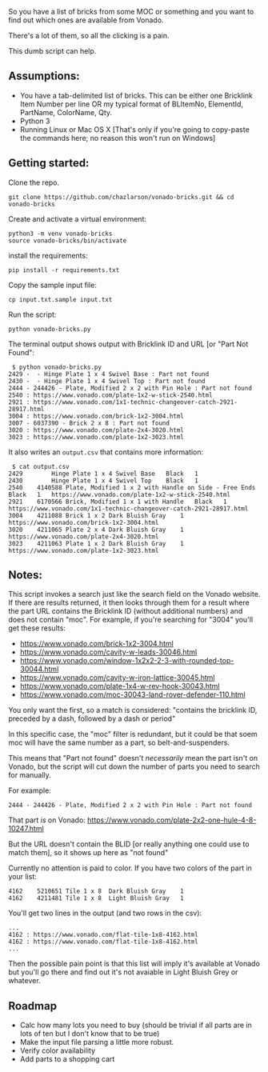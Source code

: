 So you have a list of bricks from some MOC or something and you want to find out which ones are available from Vonado.

There's a lot of them, so all the clicking is a pain.

This dumb script can help.

## Assumptions:
- You have a tab-delimited list of bricks. This can be either one Bricklink Item Number per line OR my typical format of BLItemNo, ElementId, PartName, ColorName, Qty.
- Python 3
- Running Linux or Mac OS X  [That's only if you're going to copy-paste the commands here; no reason this won't run on Windows]

## Getting started:
Clone the repo.
```
git clone https://github.com/chazlarson/vonado-bricks.git && cd vonado-bricks
```

Create and activate a virtual environment:
```
python3 -m venv vonado-bricks
source vonado-bricks/bin/activate
```

install the requirements:
```
pip install -r requirements.txt
```

Copy the sample input file:
```
cp input.txt.sample input.txt
```

Run the script:
```
python vonado-bricks.py
```

The terminal output shows output with Bricklink ID and URL [or "Part Not Found":
```
 $ python vonado-bricks.py
2429 -  - Hinge Plate 1 x 4 Swivel Base : Part not found
2430 -  - Hinge Plate 1 x 4 Swivel Top : Part not found
2444 - 244426 - Plate, Modified 2 x 2 with Pin Hole : Part not found
2540 : https://www.vonado.com/plate-1x2-w-stick-2540.html
2921 : https://www.vonado.com/1x1-technic-changeover-catch-2921-28917.html
3004 : https://www.vonado.com/brick-1x2-3004.html
3007 - 6037390 - Brick 2 x 8 : Part not found
3020 : https://www.vonado.com/plate-2x4-3020.html
3023 : https://www.vonado.com/plate-1x2-3023.html
```

It also writes an `output.csv` that contains more information:
```
 $ cat output.csv
2429		Hinge Plate 1 x 4 Swivel Base	Black	1
2430		Hinge Plate 1 x 4 Swivel Top	Black	1
2540	4140588	Plate, Modified 1 x 2 with Handle on Side - Free Ends	Black	1	https://www.vonado.com/plate-1x2-w-stick-2540.html
2921	6170566	Brick, Modified 1 x 1 with Handle	Black	1	https://www.vonado.com/1x1-technic-changeover-catch-2921-28917.html
3004	4211088	Brick 1 x 2	Dark Bluish Gray	1	https://www.vonado.com/brick-1x2-3004.html
3020	4211065	Plate 2 x 4	Dark Bluish Gray	1	https://www.vonado.com/plate-2x4-3020.html
3023	4211063	Plate 1 x 2	Dark Bluish Gray	1	https://www.vonado.com/plate-1x2-3023.html
```

## Notes:

This script invokes a search just like the search field on the Vonado website.  If there are results returned, it then looks through them for a result where the part URL contains the Bricklink ID (without additional numbers) and does not contain "moc".  For example, if you're searching for "3004" you'll get these results:
- https://www.vonado.com/brick-1x2-3004.html
- https://www.vonado.com/cavity-w-leads-30046.html
- https://www.vonado.com/window-1x2x2-2-3-with-rounded-top-30044.html
- https://www.vonado.com/cavity-w-iron-lattice-30045.html
- https://www.vonado.com/plate-1x4-w-rev-hook-30043.html
- https://www.vonado.com/moc-30043-land-rover-defender-110.html

You only want the first, so a match is considered: "contains the bricklink ID, preceded by a dash, followed by a dash or period"

In this specific case, the "moc" filter is redundant, but it could be that soem moc will have the same number as a part, so belt-and-suspenders.

This means that "Part not found" doesn't *necessarily* mean the part isn't on Vonado, but the script will cut down the number of parts you need to search for manually.

For example:
```
2444 - 244426 - Plate, Modified 2 x 2 with Pin Hole : Part not found
```
That part *is* on Vonado:
https://www.vonado.com/plate-2x2-one-hule-4-8-10247.html

But the URL doesn't contain the BLID [or really anything one could use to match them], so it shows up here as "not found"

Currently no attention is paid to color.  If you have two colors of the part in your list:
```
4162	5210651	Tile 1 x 8	Dark Bluish Gray	1
4162	4211481	Tile 1 x 8	Light Bluish Gray	1
```
You'll get two lines in the output (and two rows in the csv):
```
...
4162 : https://www.vonado.com/flat-tile-1x8-4162.html
4162 : https://www.vonado.com/flat-tile-1x8-4162.html
...
```

Then the possible pain point is that this list will imply it's available at Vonado but you'll go there and find out it's not avaiable in Light Bluish Grey or whatever.

## Roadmap

- Calc how many lots you need to buy (should be trivial if all parts are in lots of ten but I don't know that to be true)
- Make the input file parsing a little more robust.
- Verify color availability
- Add parts to a shopping cart
